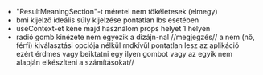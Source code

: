 - "ResultMeaningSection"-t méretei nem tökéletesek (elmegy)
- bmi kijelző ideális súly kijelzése pontatlan lbs esetében
- useContext-et kéne majd használom props helyet 1 helyen
- radió gomb kinézete nem egyezik a dizájn-nal
  //megjegzés//
  a nem (nő, férfi) kiválasztási opciója nélkül rndkívűl pontatlan lesz az aplikáció ezért érdmes vagy beiktatni egy ilyen gombot vagy az egyik nem alapján elkészíteni a számításokat//
